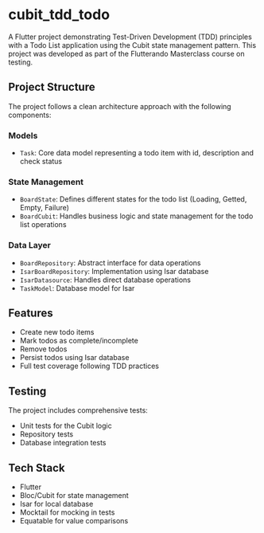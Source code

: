 # cubit_tdd_todo

A Flutter project demonstrating Test-Driven Development (TDD) principles with a Todo List application using the Cubit state management pattern. This project was developed as part of the Flutterando Masterclass course on testing.

## Project Structure

The project follows a clean architecture approach with the following components:

### Models

- `Task`: Core data model representing a todo item with id, description and check status

### State Management

- `BoardState`: Defines different states for the todo list (Loading, Getted, Empty, Failure)
- `BoardCubit`: Handles business logic and state management for the todo list operations

### Data Layer

- `BoardRepository`: Abstract interface for data operations
- `IsarBoardRepository`: Implementation using Isar database
- `IsarDatasource`: Handles direct database operations
- `TaskModel`: Database model for Isar

## Features

- Create new todo items
- Mark todos as complete/incomplete
- Remove todos
- Persist todos using Isar database
- Full test coverage following TDD practices

## Testing

The project includes comprehensive tests:

- Unit tests for the Cubit logic
- Repository tests
- Database integration tests

## Tech Stack

- Flutter
- Bloc/Cubit for state management
- Isar for local database
- Mocktail for mocking in tests
- Equatable for value comparisons
